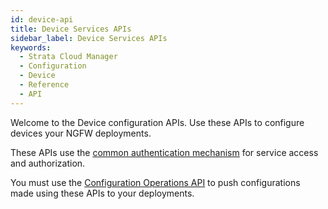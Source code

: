```yaml
---
id: device-api
title: Device Services APIs
sidebar_label: Device Services APIs
keywords:
  - Strata Cloud Manager
  - Configuration
  - Device
  - Reference
  - API
---
```


Welcome to the Device configuration APIs. Use these APIs to configure devices
your NGFW deployments. 

These APIs use the [common authentication mechanism](/scm/docs/getstarted) for service access and authorization.

You must use the [Configuration Operations API](/scm/api/config/ngfw/operations/operations-api-ngfw) to push
configurations made using these APIs to your deployments.
